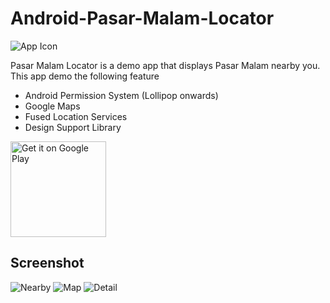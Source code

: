 # Android-Pasar-Malam-Locator

![App Icon](https://github.com/AgmoStudioSdnBhd/Android-Pasar-Malam-Locator/raw/master/art/app_icon.png)  

Pasar Malam Locator is a demo app that displays Pasar Malam nearby you.
This app demo the following feature
- Android Permission System (Lollipop onwards)
- Google Maps
- Fused Location Services
- Design Support Library

<a href='https://play.google.com/store/apps/details?id=com.agmostudio.pasarmalamlocator'><img alt='Get it on Google Play' src='https://play.google.com/intl/en_us/badges/images/generic/en_badge_web_generic.png' width="153" /></a>  

## Screenshot

![Nearby](https://github.com/AgmoStudioSdnBhd/Android-Pasar-Malam-Locator/raw/master/art/ss_nearby.jpg)
![Map](https://github.com/AgmoStudioSdnBhd/Android-Pasar-Malam-Locator/raw/master/art/ss_map.jpg)
![Detail](https://github.com/AgmoStudioSdnBhd/Android-Pasar-Malam-Locator/raw/master/art/ss_detail.jpg)
